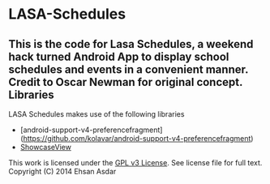 LASA-Schedules
==============

This is the code for Lasa Schedules, a weekend hack turned Android App to display school schedules and events in a convenient manner. Credit to Oscar Newman for original concept.
Libraries
-----
LASA Schedules makes use of the following libraries
* [android-support-v4-preferencefragment] (https://github.com/kolavar/android-support-v4-preferencefragment)
* [ShowcaseView](https://github.com/amlcurran/Showcaseview)

This work is licensed under the [GPL v3 License](http://choosealicense.com/licenses/gpl-v3/). See license file for full text.   
Copyright (C) 2014 Ehsan Asdar
